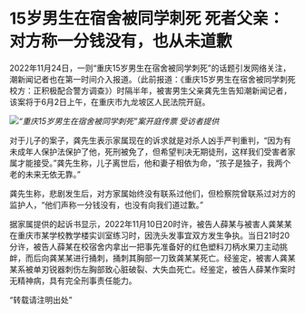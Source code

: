 # 15岁男生在宿舍被同学刺死 死者父亲：对方称一分钱没有，也从未道歉

2022年11月24日，一则“重庆15岁男生在宿舍被同学刺死”的话题引发网络关注，潮新闻记者也在第一时间介入报道。（此前报道：《重庆15岁男生在宿舍被同学刺死
校方：正积极配合警方调查》）时隔半年，被害男生父亲龚先生告知潮新闻记者，该案将于6月2日上午，在重庆市九龙坡区人民法院开庭。

![](https://inews.gtimg.com/om_bt/OB6lJFuu-R4du5467tX6BnLbEERZB7To1dxB3kDsl5pUEAA/1000)_“重庆15岁男生在宿舍被同学刺死”案开庭传票
受访者提供_

对于儿子的案子，龚先生表示家属现在的诉求就是对杀人凶手严判重判，“因为有未成年人保护法保护了他，死刑被免了，但希望判决无期徒刑，这样我们受害者家属才能接受。”龚先生称，儿子离世后，他和妻子相依为命，“孩子是独子，我两个老的未来无依无靠。”

龚先生称，悲剧发生后，对方家属始终没有联系过他们，但检察院曾联系过对方的监护人，“他们声称一分钱没有，也没有向我们道过歉。”

据家属提供的起诉书显示，2022年11月10日20时许，被告人薛某与被害人龚某某在重庆市某学校教学楼实训室练习时，因洗头发事宜双方发生争执。当日21时20分许，被告人薛某在校宿舍内拿出一把事先准备好的红色塑料刀柄水果刀主动挑衅，而后向龚某某进行捅刺，捅刺其胸部一刀致龚某某死亡。经鉴定，被害人龚某某系被单刃锐器刺伤左胸部致心脏破裂、大失血死亡。经鉴定，被告人薛某作案时无精神病，具有完全刑事责任能力。

“转载请注明出处”

